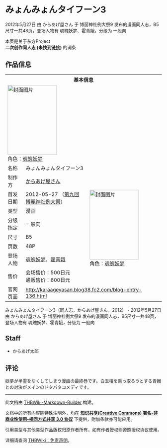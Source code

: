# みょんみょんタイフーン3

<!-- source html: G:\repos\THBWiki-Markdown-Builder\THBWikiMarkdown\Temp\main\a\af\ns0%3A%E3%81%BF%E3%82%87%E3%82%93%E3%81%BF%E3%82%87%E3%82%93%E3%82%BF%E3%82%A4%E3%83%95%E3%83%BC%E3%83%B33.html -->

2012年5月27日 由 からあげ屋さん 于 博丽神社例大祭9 发布的漫画同人志，B5尺寸一共48页，登场人物有 魂魄妖梦、霍青娥，分级为 一般向

本页是关于东方Project  
 **二次创作同人志 (未找到链接)** 的词条

## 作品信息

<table><tbody><tr><th colspan="3">基本信息</th></tr><tr><td class="cover-artwork-mobile" colspan="2"><a href="./文件-みょんみょんタイフーン3封面.jpg.md" class="image" title="封面图片"><img alt="封面图片" src="https://upload.thwiki.cc/thumb/1/12/%E3%81%BF%E3%82%87%E3%82%93%E3%81%BF%E3%82%87%E3%82%93%E3%82%BF%E3%82%A4%E3%83%95%E3%83%BC%E3%83%B33%E5%B0%81%E9%9D%A2.jpg/158px-%E3%81%BF%E3%82%87%E3%82%93%E3%81%BF%E3%82%87%E3%82%93%E3%82%BF%E3%82%A4%E3%83%95%E3%83%BC%E3%83%B33%E5%B0%81%E9%9D%A2.jpg" decoding="async" loading="lazy" width="158" height="224" srcset="https://upload.thwiki.cc/thumb/1/12/%E3%81%BF%E3%82%87%E3%82%93%E3%81%BF%E3%82%87%E3%82%93%E3%82%BF%E3%82%A4%E3%83%95%E3%83%BC%E3%83%B33%E5%B0%81%E9%9D%A2.jpg/237px-%E3%81%BF%E3%82%87%E3%82%93%E3%81%BF%E3%82%87%E3%82%93%E3%82%BF%E3%82%A4%E3%83%95%E3%83%BC%E3%83%B33%E5%B0%81%E9%9D%A2.jpg 1.5x, https://upload.thwiki.cc/thumb/1/12/%E3%81%BF%E3%82%87%E3%82%93%E3%81%BF%E3%82%87%E3%82%93%E3%82%BF%E3%82%A4%E3%83%95%E3%83%BC%E3%83%B33%E5%B0%81%E9%9D%A2.jpg/316px-%E3%81%BF%E3%82%87%E3%82%93%E3%81%BF%E3%82%87%E3%82%93%E3%82%BF%E3%82%A4%E3%83%95%E3%83%BC%E3%83%B33%E5%B0%81%E9%9D%A2.jpg 2x" data-file-width="450" data-file-height="637"></a><div class="cover-char">角色：<a href="./魂魄妖梦.md" title="魂魄妖梦">魂魄妖梦</a></div></td>
</tr><tr><td class="label">名称</td><td colspan="2"> みょんみょんタイフーン3 </td></tr><tr><td class="label">制作方</td><td><a href="./からあげ屋さん.md" title="からあげ屋さん">からあげ屋さん</a></td><td class="cover-artwork" rowspan="8" style="min-width:224px;"><a href="./文件-みょんみょんタイフーン3封面.jpg.md" class="image" title="封面图片"><img alt="封面图片" src="https://upload.thwiki.cc/thumb/1/12/%E3%81%BF%E3%82%87%E3%82%93%E3%81%BF%E3%82%87%E3%82%93%E3%82%BF%E3%82%A4%E3%83%95%E3%83%BC%E3%83%B33%E5%B0%81%E9%9D%A2.jpg/158px-%E3%81%BF%E3%82%87%E3%82%93%E3%81%BF%E3%82%87%E3%82%93%E3%82%BF%E3%82%A4%E3%83%95%E3%83%BC%E3%83%B33%E5%B0%81%E9%9D%A2.jpg" decoding="async" loading="lazy" width="158" height="224" srcset="https://upload.thwiki.cc/thumb/1/12/%E3%81%BF%E3%82%87%E3%82%93%E3%81%BF%E3%82%87%E3%82%93%E3%82%BF%E3%82%A4%E3%83%95%E3%83%BC%E3%83%B33%E5%B0%81%E9%9D%A2.jpg/237px-%E3%81%BF%E3%82%87%E3%82%93%E3%81%BF%E3%82%87%E3%82%93%E3%82%BF%E3%82%A4%E3%83%95%E3%83%BC%E3%83%B33%E5%B0%81%E9%9D%A2.jpg 1.5x, https://upload.thwiki.cc/thumb/1/12/%E3%81%BF%E3%82%87%E3%82%93%E3%81%BF%E3%82%87%E3%82%93%E3%82%BF%E3%82%A4%E3%83%95%E3%83%BC%E3%83%B33%E5%B0%81%E9%9D%A2.jpg/316px-%E3%81%BF%E3%82%87%E3%82%93%E3%81%BF%E3%82%87%E3%82%93%E3%82%BF%E3%82%A4%E3%83%95%E3%83%BC%E3%83%B33%E5%B0%81%E9%9D%A2.jpg 2x" data-file-width="450" data-file-height="637"></a><div class="cover-char">角色：<a href="./魂魄妖梦.md" title="魂魄妖梦">魂魄妖梦</a></div></td>
</tr><tr><td class="label">首发日期</td><td>2012-05-27&#160;（<a href="/展会作品列表?e=%E5%8D%9A%E4%B8%BD%E7%A5%9E%E7%A4%BE%E4%BE%8B%E5%A4%A7%E7%A5%AD%239">第九回 博麗神社例大祭</a>）</td></tr><tr><td class="label">类型</td><td>漫画</td></tr><tr><td class="label">分级指定</td><td>一般向</td></tr><tr><td class="label">尺寸</td><td>B5</td></tr><tr><td class="label">页数</td><td>48P</td></tr><tr><td class="label">登场人物</td><td><a href="./魂魄妖梦.md" title="魂魄妖梦">魂魄妖梦</a>，<a href="./霍青娥.md" title="霍青娥">霍青娥</a></td></tr><tr><td class="label">售价</td><td>会场售价：500日元<br>通贩售价：600日元</td></tr>
<tr><td class="label">官网页面</td><td colspan="2"><a rel="nofollow" class="external free" href="http://karaageyasan.blog38.fc2.com/blog-entry-136.html">http://karaageyasan.blog38.fc2.com/blog-entry-136.html</a></td></tr></tbody></table>

みょんみょんタイフーン3（同人志，からあげ屋さん，2012） - 2012年5月27日 由 からあげ屋さん 于 博丽神社例大祭9 发布的漫画同人志，B5尺寸一共48页，登场人物有 魂魄妖梦、霍青娥，分级为 一般向

## Staff
- からあげ太郎


## 评论
  
妖夢が半霊をなくしてしまう漫画の最終巻です。白玉楼を乗っ取ろうとする青娥との対決がメインのドタバタコメディです。
  
  
  

  





---

此文档由 [THBWiki-Markdown-Builder](https://github.com/Delsin-Yu/THBWiki-Markdown-Builder) 构建。

文档中的所有内容除特殊注明外，均在 [**知识共享(Creative Commons) 署名-非商业性使用-相同方式共享 3.0 协议**](https://creativecommons.org/licenses/by-sa/3.0/deed.zh-hans) 下提供，附加条款亦可能应用。

引用类型与其他类型作品版权归原作者所有，如有作者授权则遵照授权协议使用。

详细请查阅 [THBWiki：免责声明](https://thbwiki.cc/THBWiki:%E5%85%8D%E8%B4%A3%E5%A3%B0%E6%98%8E)。

